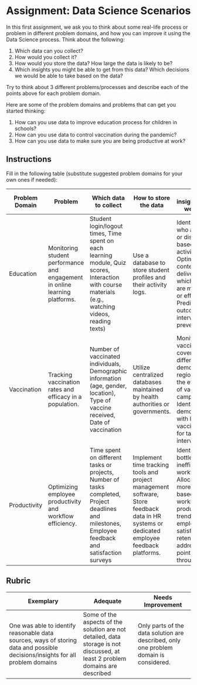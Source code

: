 # Assignment: Data Science Scenarios

In this first assignment, we ask you to think about some real-life process or problem in different problem domains, and how you can improve it using the Data Science process. Think about the following:

1. Which data can you collect?
1. How would you collect it?
1. How would you store the data? How large the data is likely to be?
1. Which insights you might be able to get from this data? Which decisions we would be able to take based on the data?

Try to think about 3 different problems/processes and describe each of the points above for each problem domain.

Here are some of the problem domains and problems that can get you started thinking:

1. How can you use data to improve education process for children in schools?
1. How can you use data to control vaccination during the pandemic?
1. How can you use data to make sure you are being productive at work?
## Instructions

Fill in the following table (substitute suggested problem domains for your own ones if needed):

| Problem Domain | Problem | Which data to collect | How to store the data | Which insights/decisions we can make | 
|----------------|---------|-----------------------|-----------------------|--------------------------------------|
| Education | Monitoring student performance and engagement in online learning platforms. | Student login/logout times, Time spent on each learning module, Quiz scores, Interaction with course materials (e.g., watching videos, reading texts) | Use a database to store student profiles and their activity logs. | Identify students who are struggling or disengaged based on their activity patterns, Optimize course content and delivery based on which materials are most engaging or effective, Predict student outcomes and intervene early to prevent dropout. |
| Vaccination | Tracking vaccination rates and efficacy in a population. | Number of vaccinated individuals, Demographic information (age, gender, location), Type of vaccine received, Date of vaccination | Utilize centralized databases maintained by health authorities or governments. | Monitor vaccination coverage across different demographics and regions, Assess the effectiveness of vaccination campaigns, Identify areas or demographics with low vaccination rates for targeted interventions. |
| Productivity | Optimizing employee productivity and workflow efficiency. | Time spent on different tasks or projects, Number of tasks completed, Project deadlines and milestones, Employee feedback and satisfaction surveys | Implement time tracking tools and project management software, Store feedback data in HR systems or dedicated employee feedback platforms. | Identify bottlenecks or inefficiencies in workflows, Allocate resources more effectively based on workload and productivity trends, Improve employee satisfaction and retention by addressing pain points identified through feedback. |

## Rubric

Exemplary | Adequate | Needs Improvement
--- | --- | -- |
One was able to identify reasonable data sources, ways of storing data and possible decisions/insights for all problem domains | Some of the aspects of the solution are not detailed, data storage is not discussed, at least 2 problem domains are described | Only parts of the data solution are described, only one problem domain is considered.
